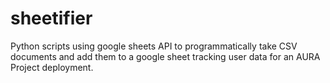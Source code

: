 # sheetifier
Python scripts using google sheets API to programmatically take CSV documents and add them to a google sheet tracking user data for an AURA Project deployment. 
